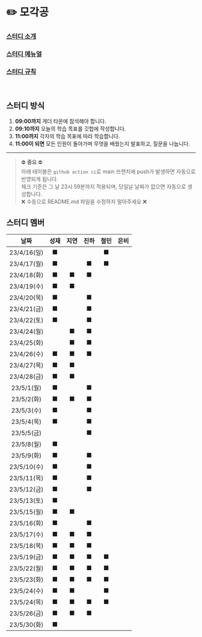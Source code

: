# ✏️ 모각공

### [스터디 소개](https://jaesa5221.notion.site/3f2283ac086546f396ddb9e84c56e47e)

### [스터디 메뉴얼](https://github.com/we-can-do-better/2023-mogakgong/blob/main/.github/Manual.md)

### [스터디 규칙](https://github.com/we-can-do-better/2023-mogakgong/blob/main/.github/Rule.md)

<br/>

## 스터디 방식

1. **09:00까지** 게더 타운에 참석해야 합니다.
2. **09:10까지** 오늘의 학습 목표를 깃헙에 작성합니다.
3. **11:00까지** 각자의 학습 목표에 따라 학습합니다.
4. **11:00이 되면** 모든 인원이 돌아가며 무엇을 배웠는지 발표하고, 질문을 나눕니다.

---

> ⛔ **중요** ⛔<br/> 
> 아래 테이블은 `github action ci`로 main 브랜치에 push가 발생하면 자동으로 반영되게 됩니다.<br/>
> 체크 기준은 그 날 23시 59분까지 적용되며, 당일날 날짜가 없으면 자동으로 생성합니다.<br/>
> ❌ 수동으로 README.md 파일을 수정하지 말아주세요 ❌

## 스터디 멤버
|     날짜     | 성재 | 지연  | 진하 | 철민 |은비|
|:----------:|:----:|:---:|:---:|:---:|:---:|
| 23/4/16(일) |■| | |■| |
| 23/4/17(월) |■| |■|■| |
| 23/4/18(화) |■|■|■| | |
| 23/4/19(수) |■|■| | | |
| 23/4/20(목) |■| |■| | |
| 23/4/21(금) |■| |■| | |
| 23/4/22(토) |■| |■| | |
| 23/4/24(월) | |■|■| | |
| 23/4/25(화) | |■|■| | |
| 23/4/26(수) |■|■|■| | |
| 23/4/27(목) |■|■| | | |
| 23/4/28(금) |■|■| | | |
| 23/5/1(월)  |■| |■| | |
| 23/5/2(화)  |■|■|■| | |
| 23/5/3(수)  |■| |■| | |
| 23/5/4(목)  |■| |■| | |
| 23/5/5(금)  | | |■| | |
| 23/5/8(월)  |■| | | | |
| 23/5/9(화)  |■| |■| | |
| 23/5/10(수) |■| |■| | |
| 23/5/11(목) |■| |■| | |
| 23/5/12(금) |■| |■| | |
| 23/5/13(토) |■| | | | |
| 23/5/15(월) |■|■| | | |
| 23/5/16(화) |■| |■| | |
| 23/5/17(수) |■|■|■| | |
| 23/5/18(목) |■|■|■| | |
| 23/5/19(금) |■|■|■|■| |
| 23/5/22(월) |■|■|■|■| |
| 23/5/23(화) |■|■|■|■| |
| 23/5/24(수) |■|■| |■| |
| 23/5/24(목) |■|■|■|■| |
| 23/5/26(금) |■|■|■| | |
|23/5/30(화)|■| | | | |
